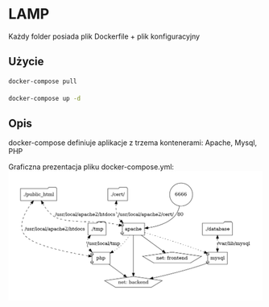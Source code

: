 # LAMP

Każdy folder posiada plik Dockerfile + plik konfiguracyjny

## Użycie

```bash
docker-compose pull

docker-compose up -d
```

## Opis
docker-compose definiuje aplikacje z trzema kontenerami: Apache, Mysql, PHP

Graficzna prezentacja pliku docker-compose.yml:
![alt text](https://github.com/pgumis/lamp/blob/main/docker-compose.png?raw=true)
